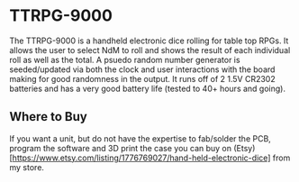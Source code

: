 # TTRPG-9000

The TTRPG-9000 is a handheld electronic dice rolling for table top RPGs. It
allows the user to select NdM to roll and shows the result of each individual
roll as well as the total. A psuedo random number generator is seeded/updated
via both the clock and user interactions with the board making for good 
randomness in the output. It runs off of 2 1.5V CR2302 batteries and has a very
good battery life (tested to 40+ hours and going). 

## Where to Buy

If you want a unit, but do not have the expertise to fab/solder the PCB, 
program the software and 3D print the case you can buy on 
(Etsy)[https://www.etsy.com/listing/1776769027/hand-held-electronic-dice]
from my store. 
